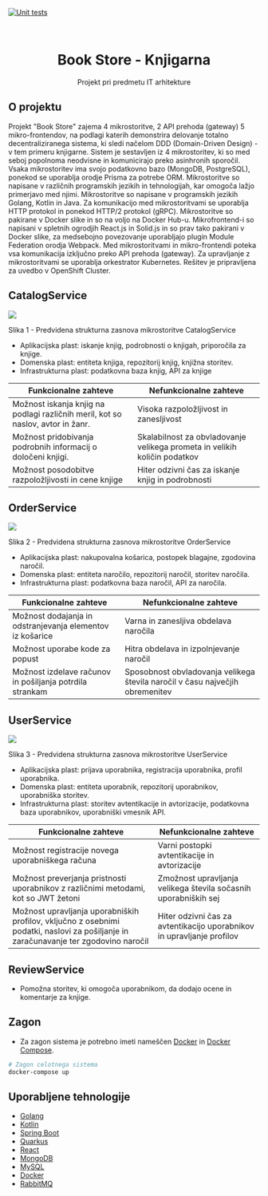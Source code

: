 [![Unit tests](https://github.com/Quiirex/book-store/actions/workflows/unit_tests.yml/badge.svg)](https://github.com/Quiirex/book-store/actions/workflows/unit_tests.yml)

<br />
<p align="center">
  <h1 align="center">Book Store - Knjigarna</h1>

  <p align="center">
    Projekt pri predmetu IT arhitekture
  <br/>
  </p>
</p>

## O projektu

<p>
Projekt "Book Store" zajema 4 mikrostoritve, 2 API prehoda (gateway) 5 mikro-frontendov, na podlagi katerih demonstrira delovanje totalno decentraliziranega sistema, ki sledi načelom DDD (Domain-Driven Design) - v tem primeru knjigarne.
Sistem je sestavljen iz 4 mikrostoritev, ki so med seboj popolnoma neodvisne in komunicirajo preko asinhronih sporočil. Vsaka mikrostoritev ima svojo podatkovno bazo (MongoDB, PostgreSQL), ponekod se uporablja orodje Prisma za potrebe ORM. Mikrostoritve so napisane v različnih programskih jezikih in tehnologijah, kar omogoča lažjo primerjavo med njimi. Mikrostoritve so napisane v programskih jezikih Golang, Kotlin in Java. Za komunikacijo med mikrostoritvami se uporablja HTTP protokol in ponekod HTTP/2 protokol (gRPC). Mikrostoritve so pakirane v Docker slike in so na voljo na Docker Hub-u. Mikrofrontend-i so napisani v spletnih ogrodjih React.js in Solid.js in so prav tako pakirani v Docker slike, za medsebojno povezovanje uporabljajo plugin Module Federation orodja Webpack. Med mikrostoritvami in mikro-frontendi poteka vsa komunikacija izključno preko API prehoda (gateway). Za upravljanje z mikrostoritvami se uporablja orkestrator Kubernetes. Rešitev je pripravljena za uvedbo v OpenShift Cluster.
<br/>

## CatalogService

<img src="https://i.imgur.com/OyYOaF1.png">
<p>Slika 1 - Predvidena strukturna zasnova mikrostoritve CatalogService</p>

- Aplikacijska plast: iskanje knjig, podrobnosti o knjigah, priporočila za knjige.
- Domenska plast: entiteta knjiga, repozitorij knjig, knjižna storitev.
- Infrastrukturna plast: podatkovna baza knjig, API za knjige

| Funkcionalne zahteve                                                            | Nefunkcionalne zahteve                                                    |
| ------------------------------------------------------------------------------- | ------------------------------------------------------------------------- |
| Možnost iskanja knjig na podlagi različnih meril, kot so naslov, avtor in žanr. | Visoka razpoložljivost in zanesljivost                                    |
| Možnost pridobivanja podrobnih informacij o določeni knjigi.                    | Skalabilnost za obvladovanje velikega prometa in velikih količin podatkov |
| Možnost posodobitve razpoložljivosti in cene knjige                             | Hiter odzivni čas za iskanje knjig in podrobnosti                         |

## OrderService

<img src="https://i.imgur.com/qxrYO9n.png">
<p>Slika 2 - Predvidena strukturna zasnova mikrostoritve OrderService</p>

- Aplikacijska plast: nakupovalna košarica, postopek blagajne, zgodovina naročil.
- Domenska plast: entiteta naročilo, repozitorij naročil, storitev naročila.
- Infrastrukturna plast: podatkovna baza naročil, API za naročila.

| Funkcionalne zahteve                                      | Nefunkcionalne zahteve                                                        |
| --------------------------------------------------------- | ----------------------------------------------------------------------------- |
| Možnost dodajanja in odstranjevanja elementov iz košarice | Varna in zanesljiva obdelava naročila                                         |
| Možnost uporabe kode za popust                            | Hitra obdelava in izpolnjevanje naročil                                       |
| Možnost izdelave računov in pošiljanja potrdila strankam  | Sposobnost obvladovanja velikega števila naročil v času največjih obremenitev |

## UserService

<img src="https://i.imgur.com/PRrZnao.png">
<p>Slika 3 - Predvidena strukturna zasnova mikrostoritve UserService</p>

- Aplikacijska plast: prijava uporabnika, registracija uporabnika, profil uporabnika.
- Domenska plast: entiteta uporabnik, repozitorij uporabnikov, uporabniška storitev.
- Infrastrukturna plast: storitev avtentikacije in avtorizacije, podatkovna baza uporabnikov, uporabniški vmesnik API.

| Funkcionalne zahteve                                                                                                                 | Nefunkcionalne zahteve                                                 |
| ------------------------------------------------------------------------------------------------------------------------------------ | ---------------------------------------------------------------------- |
| Možnost registracije novega uporabniškega računa                                                                                     | Varni postopki avtentikacije in avtorizacije                           |
| Možnost preverjanja pristnosti uporabnikov z različnimi metodami, kot so JWT žetoni                                                  | Zmožnost upravljanja velikega števila sočasnih uporabniških sej        |
| Možnost upravljanja uporabniških profilov, vključno z osebnimi podatki, naslovi za pošiljanje in zaračunavanje ter zgodovino naročil | Hiter odzivni čas za avtentikacijo uporabnikov in upravljanje profilov |

## ReviewService

- Pomožna storitev, ki omogoča uporabnikom, da dodajo ocene in komentarje za knjige.

## Zagon

- Za zagon sistema je potrebno imeti nameščen [Docker](https://www.docker.com/) in [Docker Compose](https://docs.docker.com/compose/).

```bash
# Zagon celotnega sistema
docker-compose up
```

## Uporabljene tehnologije

- [Golang](https://go.dev/)
- [Kotlin](https://kotlinlang.org/)
- [Spring Boot](https://spring.io/projects/spring-boot)
- [Quarkus](https://quarkus.io/)
- [React](https://reactjs.org/)
- [MongoDB](https://www.mongodb.com/)
- [MySQL](https://www.mysql.com/)
- [Docker](https://www.docker.com/)
- [RabbitMQ](https://www.rabbitmq.com/)
